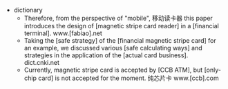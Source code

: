 - dictionary 
    - Therefore, from the perspective of "mobile", 移动读卡器 this paper introduces the design of [magnetic stripe card reader] in a [financial terminal]. www.[fabiao].net
    - Taking the [safe strategy] of the [financial magnetic stripe card] for an example, we discussed various [safe calculating ways] and strategies in the application of the [actual card business]. dict.cnki.net
    - Currently, magnetic stripe card is accepted by [CCB ATM], but [only-chip card] is not accepted for the moment. 纯芯片卡 www.[ccb].com
